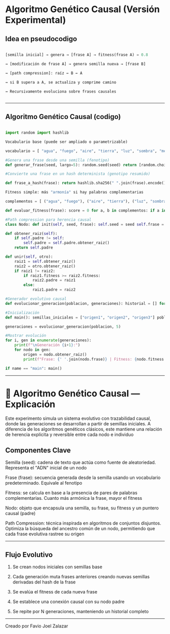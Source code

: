 # Algoritmo Genético Causal (Versión Experimental)


## Idea en pseudocodigo
```python

[semilla inicial] → genera → [frase A] → fitness(frase A) = 0.8

→ [modificación de frase A] → genera semilla nueva → [frase B]

→ [path compression]: raíz ← B ← A

→ si B supera a A, se actualiza y comprime camino

→ Recursivamente evoluciona sobre frases causales
      
```

---

## Algoritmo Genético Causal (codigo)

```python

import random import hashlib

Vocabulario base (puede ser ampliado o parametrizable)

vocabulario = [ "agua", "fuego", "aire", "tierra", "luz", "sombra", "mente", "cuerpo", "espíritu", "alma", "tiempo", "espacio" ]

#Genera una frase desde una semilla (fenotipo)
def generar_frase(seed, largo=5): random.seed(seed) return [random.choice(vocabulario) for _ in range(largo)]

#Convierte una frase en un hash determinista (genotipo resumido)

def frase_a_hash(frase): return hashlib.sha256(" ".join(frase).encode()).hexdigest()

Fitness simple: más "armonía" si hay palabras complementarias

complementos = [ ("agua", "fuego"), ("aire", "tierra"), ("luz", "sombra"), ("mente", "cuerpo"), ("espíritu", "alma"), ("tiempo", "espacio") ]

def evaluar_fitness(frase): score = 0 for a, b in complementos: if a in frase and b in frase: score += 1 return score / len(complementos)

#Path compression para herencia causal
class Nodo: def init(self, seed, frase): self.seed = seed self.frase = frase self.fitness = evaluar_fitness(frase) self.padre = self  # path compression

def obtener_raiz(self):
    if self.padre != self:
        self.padre = self.padre.obtener_raiz()
    return self.padre

def unir(self, otro):
    raiz1 = self.obtener_raiz()
    raiz2 = otro.obtener_raiz()
    if raiz1 != raiz2:
        if raiz1.fitness >= raiz2.fitness:
            raiz2.padre = raiz1
        else:
            raiz1.padre = raiz2

#Generador evolutivo causal
def evolucionar_generacion(poblacion, generaciones): historial = [] for gen in range(generaciones): nueva_gen = [] for nodo in poblacion: nueva_seed = frase_a_hash(nodo.frase)[:8] + str(random.randint(0, 1000)) nueva_frase = generar_frase(nueva_seed) hijo = Nodo(nueva_seed, nueva_frase) hijo.unir(nodo) nueva_gen.append(hijo) poblacion = nueva_gen historial.append(poblacion) return historial

#Inicialización
def main(): semillas_iniciales = ["origen1", "origen2", "origen3"] poblacion = [Nodo(seed, generar_frase(seed)) for seed in semillas_iniciales]

generaciones = evolucionar_generacion(poblacion, 5)

#Mostrar evolución
for i, gen in enumerate(generaciones):
    print(f"\nGeneración {i+1}:")
    for nodo in gen:
        origen = nodo.obtener_raiz()
        print(f"Frase: {' '.join(nodo.frase)} | Fitness: {nodo.fitness:.2f} | Origen: {origen.seed}")

if name == "main": main()
```

---

# 🧠 Algoritmo Genético Causal — Explicación

Este experimento simula un sistema evolutivo con trazabilidad causal, donde las generaciones se desarrollan a partir de semillas iniciales. A diferencia de los algoritmos genéticos clásicos, este mantiene una relación de herencia explícita y reversible entre cada nodo e individuo

## Componentes Clave

Semilla (seed): cadena de texto que actúa como fuente de aleatoriedad. Representa el "ADN" inicial de un nodo

Frase (frase): secuencia generada desde la semilla usando un vocabulario predeterminado. Equivale al fenotipo

Fitness: se calcula en base a la presencia de pares de palabras complementarias. Cuanto más armónica la frase, mayor el fitness

Nodo: objeto que encapsula una semilla, su frase, su fitness y un puntero causal (padre)

Path Compression: técnica inspirada en algoritmos de conjuntos disjuntos. Optimiza la búsqueda del ancestro común de un nodo, permitiendo que cada frase evolutiva rastree su origen

---

## Flujo Evolutivo

1. Se crean nodos iniciales con semillas base


2. Cada generación muta frases anteriores creando nuevas semillas derivadas del hash de la frase


3. Se evalúa el fitness de cada nueva frase


4. Se establece una conexión causal con su nodo padre


5. Se repite por N generaciones, manteniendo un historial completo

---

Creado por Favio Joel Zalazar
